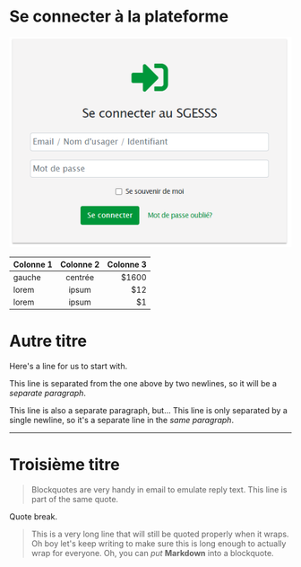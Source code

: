 # Se connecter à la plateforme

![img](_media/login.png)



| Colonne 1         | Colonne 2     | Colonne 3  |
| ----------------- |:-------------:| ----------:|
| gauche            | centrée       | $1600      |
| lorem             | ipsum         | $12        |
| lorem             | ipsum         |  $1        |


# Autre titre

Here's a line for us to start with.

This line is separated from the one above by two newlines, so it will be a *separate paragraph*.

This line is also a separate paragraph, but...
This line is only separated by a single newline, so it's a separate line in the *same paragraph*.

---

# Troisième titre

> Blockquotes are very handy in email to emulate reply text.
> This line is part of the same quote.

Quote break.

> This is a very long line that will still be quoted properly when it wraps. Oh boy let's keep writing to make sure this is long enough to actually wrap for everyone. Oh, you can *put* **Markdown** into a blockquote.